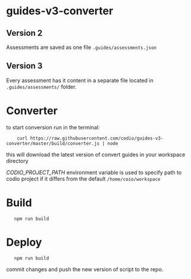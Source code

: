 # guides-v3-converter

## Version 2

Assessments are saved as one file ```.guides/assessments.json```

## Version 3

Every assessment has it content in a separate file located in ```.guides/assessments/``` folder.

# Converter

to start conversion run in the terminal:

```
    curl https://raw.githubusercontent.com/codio/guides-v3-converter/master/build/converter.js | node
```

this will download the latest version of convert guides in your workspace directory

*CODIO_PROJECT_PATH* environment variable is used to specify path to codio project if it differs from the default ```/home/coio/workspace```

# Build

```
   npm run build
```

# Deploy

```
   npm run build
```

commit changes and push the new version of script to the repo.
